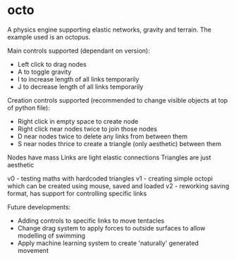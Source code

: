 # octo

A physics engine supporting elastic networks, gravity and terrain.
The example used is an octopus.

Main controls supported (dependant on version):
 - Left click to drag nodes
 - A to toggle gravity
 - I to increase length of all links temporarily
 - J to decrease length of all links temporarily

Creation controls supported (recommended to change visible objects at top of python file):
 - Right click in empty space to create node
 - Right click near nodes twice to join those nodes
 - D near nodes twice to delete any links from between them
 - S near nodes thrice to create a triangle (only aesthetic) between them

Nodes have mass
Links are light elastic connections
Triangles are just aesthetic

v0 - testing maths with hardcoded triangles
v1 - creating simple octopi which can be created using mouse, saved and loaded
v2 - reworking saving format, has support for controlling specific links 

Future developments:
 - Adding controls to specific links to move tentacles
 - Change drag system to apply forces to outside surfaces to allow modelling of swimming
 - Apply machine learning system to create 'naturally' generated movement
